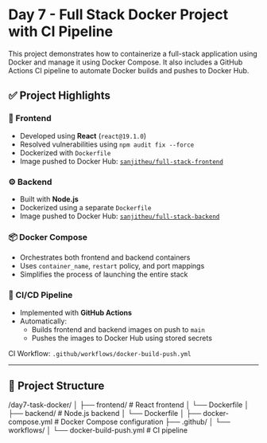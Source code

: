 # Day 7 - Full Stack Docker Project with CI Pipeline

This project demonstrates how to containerize a full-stack application using Docker and manage it using Docker Compose. It also includes a GitHub Actions CI pipeline to automate Docker builds and pushes to Docker Hub.

## ✅ Project Highlights

### 🔧 Frontend
- Developed using **React** (`react@19.1.0`)
- Resolved vulnerabilities using `npm audit fix --force`
- Dockerized with `Dockerfile`
- Image pushed to Docker Hub:
  [`sanjitheu/full-stack-frontend`](https://hub.docker.com/r/sanjitheu/full-stack-frontend)

### ⚙️ Backend
- Built with **Node.js**
- Dockerized using a separate `Dockerfile`
- Image pushed to Docker Hub:
  [`sanjitheu/full-stack-backend`](https://hub.docker.com/r/sanjitheu/full-stack-backend)

### 📦 Docker Compose
- Orchestrates both frontend and backend containers
- Uses `container_name`, `restart` policy, and port mappings
- Simplifies the process of launching the entire stack

### 🔄 CI/CD Pipeline
- Implemented with **GitHub Actions**
- Automatically:
  - Builds frontend and backend images on push to `main`
  - Pushes the images to Docker Hub using stored secrets

CI Workflow: `.github/workflows/docker-build-push.yml`

---

## 📂 Project Structure

/day7-task-docker/
│
├── frontend/ # React frontend
│ └── Dockerfile
│
├── backend/ # Node.js backend
│ └── Dockerfile
│
├── docker-compose.yml # Docker Compose configuration
├── .github/
│ └── workflows/
│ └── docker-build-push.yml # CI pipeline
